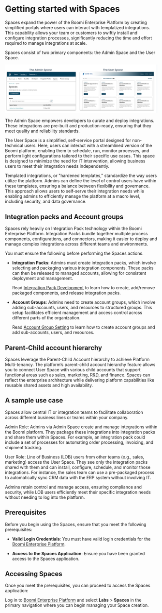 # Getting started with Spaces

<head>
  <meta name="guidename" content="Spaces"/>
  <meta name="context" content="GUID-483fcb89-ef04-449c-b02f-b0dd64692974"/>
</head>

Spaces expand the power of the Boomi Enterprise Platform by creating simplified portals where users can interact with templatized integrations. This capability allows your team or customers to swiftly install and configure integration processes, significantly reducing the time and effort required to manage integrations at scale.

Spaces consist of two primary components: the Admin Space and the User Space. 

![](./images/spa_admin_user_space.png)

The Admin Space empowers developers to curate and deploy integrations. These integrations are pre-built and production-ready, ensuring that they meet quality and reliability standards. 

The User Space is a simplified, self-service portal designed for non-technical users. Here, users can interact with a streamlined version of the Boomi platform, enabling them to schedule, run, monitor processes, and perform light configurations tailored to their specific use cases. This space is designed to minimize the need for IT intervention, allowing business users to meet their integration needs independently. 

Templated integrations, or "hardened templates," standardize the way users utilize the platform. Admins can define the level of control users have within these templates, ensuring a balance between flexibility and governance. This approach allows users to self-serve their integration needs while enabling admins to efficiently manage the platform at a macro level, including security, and data governance.

## Integration packs and Account groups

Spaces rely heavily on Integration Pack technology within the Boomi Enterprise Platform. Integration Packs bundle together multiple process components, configurations, and connectors, making it easier to deploy and manage complex integrations across different teams and environments.

You must ensure the following before performing the Spaces actions.

* **Integration Packs**: Admins must create integration packs, which involve selecting and packaging various integration components. These packs can then be released to managed accounts, allowing for consistent deployment and management. 

  Read [Integration Pack Development](../../Atomsphere/Integration/Integration%20packs/c-atm-Integration_pack_development_1dbd79c2-3cca-4456-aab8-3f8dc37b191a.md) to learn how to create, add/remove packaged components, and release integration packs.
* **Account Groups**: Admins need to create account groups, which involve adding sub-accounts, users, and resources to structured groups. This setup facilitates efficient management and access control across different parts of the organization. 

  Read [Account Group Setting](/docs/Atomsphere/Platform/c-atm-Account_group_management_3997faa4-569c-4092-83ff-b0ff9a3ce161.md) to learn how to create account groups and add sub-accounts, users, and resources.


## Parent-Child account hierarchy

Spaces leverage the Parent-Child Account hierarchy to achieve Platform Multi-tenancy. The platform’s parent-child account hierarchy feature allows you to connect User Space with various child accounts that support functional areas such as sales, marketing, R&D, and finance. Spaces can reflect the enterprise architecture while delivering platform capabilities like reusable shared assets and high availability.

## A sample use case​

Spaces allow central IT or integration teams to facilitate collaboration across different business lines or teams within your company.

Admin Role: Admins via Admin Space create and manage integrations within the Boomi platform. They package these integrations into integration packs and share them within Spaces. For example, an integration pack could include a set of processes for automating order processing, invoicing, and shipment tracking.

User Role: Line of Business (LOB) users from other teams (e.g., sales, marketing) access the User Space. They see only the integration packs shared with them and can install, configure, schedule, and monitor those integrations. For instance, the sales team can use a pre-packaged process to automatically sync CRM data with the ERP system without involving IT.

Admins retain control and manage access, ensuring compliance and security, while LOB users efficiently meet their specific integration needs without needing to log into the platform. 

## Prerequisites​

Before you begin using the Spaces, ensure that you meet the following prerequisites:

* **Valid Login Credentials**: You must have valid login credentials for the [Boomi Enterprise Platform](https://platform.boomi.com/#login). 

* **Access to the Spaces Application**: Ensure you have been granted access to the Spaces application. 


## Accessing Spaces

Once you meet the prerequisites, you can proceed to access the Spaces application:

Log in to [Boomi Enterprise Platform](https://platform.boomi.com/#login) and select **Labs** > **Spaces** in the primary navigation where you can begin managing your Space creation.
